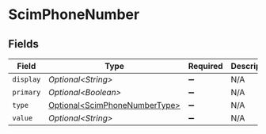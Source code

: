 # ScimPhoneNumber


## Fields

| Field                                                                        | Type                                                                         | Required                                                                     | Description                                                                  |
| ---------------------------------------------------------------------------- | ---------------------------------------------------------------------------- | ---------------------------------------------------------------------------- | ---------------------------------------------------------------------------- |
| `display`                                                                    | *Optional\<String>*                                                          | :heavy_minus_sign:                                                           | N/A                                                                          |
| `primary`                                                                    | *Optional\<Boolean>*                                                         | :heavy_minus_sign:                                                           | N/A                                                                          |
| `type`                                                                       | [Optional\<ScimPhoneNumberType>](../../models/shared/ScimPhoneNumberType.md) | :heavy_minus_sign:                                                           | N/A                                                                          |
| `value`                                                                      | *Optional\<String>*                                                          | :heavy_minus_sign:                                                           | N/A                                                                          |